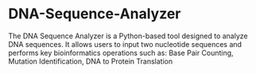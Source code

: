 # DNA-Sequence-Analyzer
The DNA Sequence Analyzer is a Python-based tool designed to analyze DNA sequences. It allows users to input two nucleotide sequences and performs key bioinformatics operations such as:  Base Pair Counting,  Mutation Identification,  DNA to Protein Translation
